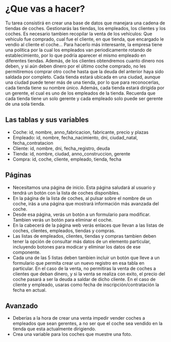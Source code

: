 # ¿Que vas a hacer?

Tu tarea consistirá en crear una base de datos que manejara una cadena de tiendas de coches.
Gestionarás las tiendas, los empleados, los clientes y los coches.
Es necesario tambien recopilar la venta de los vehículos: Que vehiculo fue comprado, cual fue el cliente, en que tienda, que encargado le vendio al cliente el coche...
Para hacerlo más interesante, la empresa tiene una política por la cual los empleados van periodicamente rotando de establecimiento, por lo que podría aparecer el mismo empleado en diferentes tiendas.
Además, de los clientes obtendremos cuanto dinero nos deben, y si aún deben dinero por el último coche comprado, no les permitiremos comprar otro coche hasta que la deuda del anterior haya sido saldada por completo.
Cada tienda estará ubicada en una ciudad, aunque una ciudad puede tener más de una tienda, por lo que para reconocerlas, cada tienda tiene su nombre único. Además, cada tienda estará dirigida por un gerente, el cual es uno de los empleados de la tienda. Recuerda que cada tienda tiene un solo gerente y cada empleado solo puede ser gerente de una sola tienda.

## Las tablas y sus variables

- Coche: id, nombre, anno_fabricacion, fabricante, precio y plazas
- Empleado: id, nombre, fecha_nacimiento, dni, ciudad_natal, fecha_contratacion
- Cliente: id, nombre, dni, fecha_registro, deuda
- Tienda: id, nombre, ciudad, anno_construccion, gerente
- Compra: id, coche, cliente, empleado, tienda, fecha

## Páginas

- Necesitamos una página de inicio. Esta página saludará al usuario y tendrá un botón con la lista de coches disponibles.
- En la página de la lista de coches, al pulsar sobre el nombre de un coche, irás a una página que mostrará información más avanzada del coche.
- Desde esa página, verás un botón a un formulario para modificar. Tambien verás un botón para eliminar el coche.
- En la cabecerá de la página web verás enlaces que llevan a las listas de coches, clientes, empleados, tiendas y compras.
- Las listas de empleados, clientes, tiendas y compras tambien deben tener la opción de consultar más datos de un elemento particular, incluyendo botones para modicar y eliminar los datos de ese componente.
- Cada una de las 5 listas deben tambien incluir un botón que lleve a un formulario que permita crear un nuevo registro en esa tabla en particular. En el caso de la venta, no permitiras la venta de coches a clientes que deban dinero, y si la venta se realiza con exito, el precio del coche pasará a ser la deuda a saldar de dicho cliente. En el caso de cliente y empleado, usaras como fecha de inscripción/contratación la fecha en actual.

## Avanzado

- Deberías a la hora de crear una venta impedir vender coches a empleados que sean gerentes, a no ser que el coche sea vendido en la tienda que esta actualmente dirigiendo.
- Crea una variable para los coches que muestre una foto.
